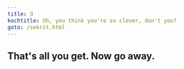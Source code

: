 ```yaml
---
title: ∃
kochtitle: Oh, you think you're so clever, don't you?
goto: /sekrit.html
---
```


## That's all you get. Now go away.
